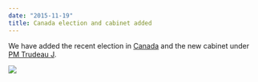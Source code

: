 ```yaml
---
date: "2015-11-19"
title: Canada election and cabinet added
---
```


We have added the recent election in [Canada](http://www.parlgov.org/explore/can/election/2015-10-19/) and the new cabinet under [PM Trudeau J](http://www.parlgov.org/explore/can/cabinet/2015-11-04/).

![](/images/parliament-sweden.jpg)
